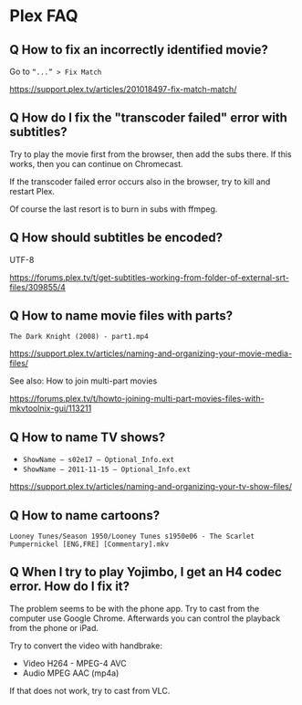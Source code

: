 # Plex FAQ

## Q How to fix an incorrectly identified movie?

Go to `“...” > Fix Match`

https://support.plex.tv/articles/201018497-fix-match-match/

## Q How do I fix the "transcoder failed" error with subtitles?

Try to play the movie first from the browser, then add the subs there.
If this works, then you can continue on Chromecast.

If the transcoder failed error occurs also in the browser, try to kill and restart Plex.

Of course the last resort is to burn in subs with ffmpeg.

## Q How should subtitles be encoded?

UTF-8

https://forums.plex.tv/t/get-subtitles-working-from-folder-of-external-srt-files/309855/4

## Q How to name movie files with parts?

`The Dark Knight (2008) - part1.mp4`

https://support.plex.tv/articles/naming-and-organizing-your-movie-media-files/

See also: How to join multi-part movies

https://forums.plex.tv/t/howto-joining-multi-part-movies-files-with-mkvtoolnix-gui/113211

## Q How to name TV shows?

- `ShowName – s02e17 – Optional_Info.ext`
- `ShowName – 2011-11-15 – Optional_Info.ext`

https://support.plex.tv/articles/naming-and-organizing-your-tv-show-files/

## Q How to name cartoons?

`Looney Tunes/Season 1950/Looney Tunes s1950e06 - The Scarlet Pumpernickel [ENG,FRE] [Commentary].mkv`

## Q When I try to play Yojimbo, I get an H4 codec error. How do I fix it?

The problem seems to be with the phone app. Try to cast from the computer use Google Chrome. Afterwards you can control the playback from the phone or iPad.

Try to convert the video with handbrake:
- Video H264 - MPEG-4 AVC
- Audio MPEG AAC (mp4a)

If that does not work, try to cast from VLC.

